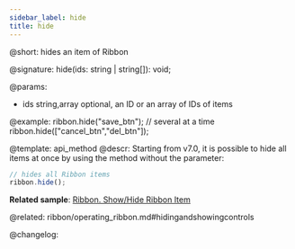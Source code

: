 ```yaml
---
sidebar_label: hide
title: hide
---          
```


@short: hides an item of Ribbon

@signature: hide(ids: string | string[]): void;

@params:
- ids 		string,array	optional, an ID or an array of IDs of items

@example:
ribbon.hide("save_btn");
// several at a time
ribbon.hide(["cancel_btn","del_btn"]);


@template: api_method
@descr:
Starting from v7.0, it is possible to hide all items at once by using the method without the parameter:

~~~js
// hides all Ribbon items
ribbon.hide();
~~~

**Related sample**: [Ribbon. Show/Hide Ribbon Item](https://snippet.dhtmlx.com/1jkf7954)

@related: ribbon/operating_ribbon.md#hidingandshowingcontrols

@changelog:


